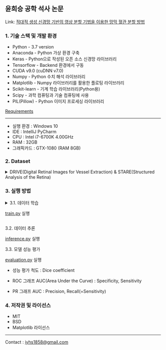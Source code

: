 ## 윤희승 공학 석사 논문

Link: [적대적 생성 신경망 기반의 영상 분할 기법을 이용한 망막 혈관 분할 방법][Masterpaperlink]

[Masterpaperlink]: https://sites.google.com/view/yoonheeseung-masterpaper

### 1. 기술 스택 및 개발 환경
* Python - 3.7 version
* Anaconda - Python 가상 환경 구축
* Keras - Python으로 작성된 오픈 소스 신경망 라이브러리
* Tensorflow - Backend 환경에서 구동
* CUDA v9.0 (cuDNN v7.0)
* Numpy - Python 수치 해석 라이브러리
* Matplotlib - Numpy 라이브러리를 활용한 플로팅 라이브러리
* Scikit-learn - 기계 학습 라이브러리(Python용)
* Scipy - 과학 컴퓨팅과 기술 컴퓨팅에 사용
* PIL(Pillow) - Python 이미지 프로세싱 라이브러리


[Requirements](./codes/requirements.txt)

---

+ 실행 환경 : Windows 10
+ IDE : IntelliJ PyCharm
+ CPU : Intel i7-6700K 4.00GHz
+ RAM : 32GB
+ 그래픽카드 : GTX-1080 (RAM 8GB)

### 2. Dataset

<details>
<summary> DRIVE(Digital Retinal Images for Vessel Extraction) & STARE(Structured Analysis of the Retina)
</summary>
  
DRIVE image size : 584x565

![DRIVE](./images/DRIVE.png)

STARE image size : 605x700

![STARE](./images/STARE.png)

</details>

### 3. 실행 방법
<details>
<summary>3.1. 데이터 학습
  
  [train.py](./codes/train.py) 실행 </summary>  
  
* 학습 매개변수 설정
  
![Arguments](./images/train_arguments.PNG)

```python
# training settings
os.environ['CUDA_VISIBLE_DEVICES']=FLAGS.gpu_index
n_rounds=20
batch_size=FLAGS.batch_size
n_filters_d=32
n_filters_g=32
val_ratio=0.1
init_lr=3e-4
schedules={'lr_decay':{},  # learning rate and step have the same decay schedule (not necessarily the values)
           'step_decay':{}}
alpha_recip=1./FLAGS.ratio_gan2seg if FLAGS.ratio_gan2seg>0 else 0
rounds_for_evaluation=range(n_rounds)
```

* 모델 : [model.py](./codes/model.py)

---

</details>

3.2. 데이터 추론
  
  [inference.py](./codes/inference.py) 실행 

3.3. 모델 성능 평가 
  
  [evaluation.py](./codes/evaluation.py) 실행 

  * 성능 평가 척도 : Dice coefficient
  
  * ROC 그래프 AUC(Area Under the Curve) : Specificity, Sensitivity
  
  * PR 그래프 AUC : Precision, Recall(=Sensitivity)

### 4. 저작권 및 라이선스
* MIT
* BSD
* Matplotlib 라이선스

---
Contact : <iyhs1858@gmail.com> 
